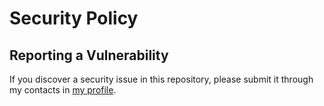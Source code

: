 # Security Policy

## Reporting a Vulnerability

If you discover a security issue in this repository, please submit it through my contacts
in [my profile](https://github.com/rmenai).
